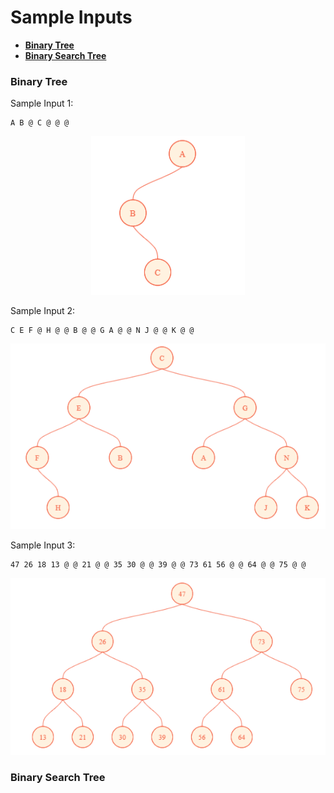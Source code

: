 # Sample Inputs
- [**Binary Tree**](#bt)
- [**Binary Search Tree**](#bst)

### Binary Tree <a name="bt"></a>
Sample Input 1:
```
A B @ C @ @ @
```
<p align="center">
    <img src="../../assets/bt-1.png"/>
</p>

Sample Input 2:
```
C E F @ H @ @ B @ @ G A @ @ N J @ @ K @ @
```
<p align="center">
    <img src="../../assets/bt-2.png"/>
</p>

Sample Input 3:
```
47 26 18 13 @ @ 21 @ @ 35 30 @ @ 39 @ @ 73 61 56 @ @ 64 @ @ 75 @ @
```
<p align="center">
    <img src="../../assets/bt-3.png"/>
</p>

### Binary Search Tree <a name="bst"></a>
